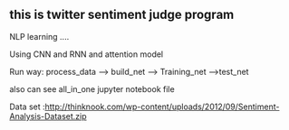 ## this is twitter sentiment judge program

NLP learning ....

Using CNN and RNN and attention model

Run way:
process_data --> build_net --> Training_net -->test_net

also can see all_in_one jupyter notebook file

Data set :http://thinknook.com/wp-content/uploads/2012/09/Sentiment-Analysis-Dataset.zip


